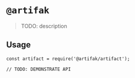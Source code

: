 # `@artifak`

> TODO: description

## Usage

```
const artifact = require('@artifak/artifact');

// TODO: DEMONSTRATE API
```
